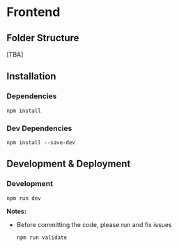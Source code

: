 # Frontend

## Folder Structure

[TBA]

## Installation

### Dependencies

```shell
npm install
```

### Dev Dependencies

```shell
npm install --save-dev
```

## Development & Deployment

### Development

```shell
npm run dev
```

**Notes:**

- Before committing the code, please run and fix issues
  ```shell
  npm run validate
  ```
